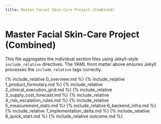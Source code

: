 ```yaml
---
title: Master Facial Skin-Care Project (Combined)
---
```


# Master Facial Skin-Care Project (Combined)

This file aggregates the individual section files using Jekyll-style `include_relative` directives. The YAML front matter above ensures Jekyll processes the `include_relative` tags correctly.

{% include_relative 0_overview.md %}
{% include_relative 1_product_formulary.md %}
{% include_relative 2_clinical_execution_grid.md %}
{% include_relative 3_supply_cost_forecast.md %}
{% include_relative 4_risk_escalation_rules.md %}
{% include_relative 5_measurement_stats.md %}
{% include_relative 6_backend_infra.md %}
{% include_relative 7_implementation_delta.md %}
{% include_relative 8_quick_start.md %}
{% include_relative outcome.md %}
